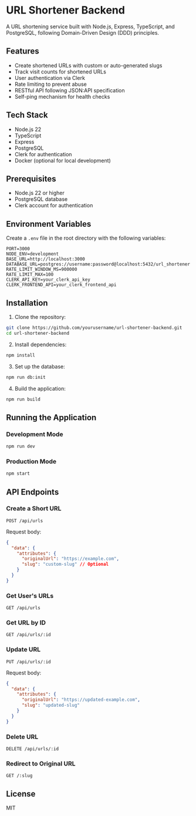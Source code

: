 # URL Shortener Backend

A URL shortening service built with Node.js, Express, TypeScript, and PostgreSQL, following Domain-Driven Design (DDD) principles.

## Features

- Create shortened URLs with custom or auto-generated slugs
- Track visit counts for shortened URLs
- User authentication via Clerk
- Rate limiting to prevent abuse
- RESTful API following JSON:API specification
- Self-ping mechanism for health checks

## Tech Stack

- Node.js 22
- TypeScript
- Express
- PostgreSQL
- Clerk for authentication
- Docker (optional for local development)

## Prerequisites

- Node.js 22 or higher
- PostgreSQL database
- Clerk account for authentication

## Environment Variables

Create a `.env` file in the root directory with the following variables:

```
PORT=3000
NODE_ENV=development
BASE_URL=http://localhost:3000
DATABASE_URL=postgres://username:password@localhost:5432/url_shortener
RATE_LIMIT_WINDOW_MS=900000
RATE_LIMIT_MAX=100
CLERK_API_KEY=your_clerk_api_key
CLERK_FRONTEND_API=your_clerk_frontend_api
```

## Installation

1. Clone the repository:

```bash
git clone https://github.com/yourusername/url-shortener-backend.git
cd url-shortener-backend
```

2. Install dependencies:

```bash
npm install
```

3. Set up the database:

```bash
npm run db:init
```

4. Build the application:

```bash
npm run build
```

## Running the Application

### Development Mode

```bash
npm run dev
```

### Production Mode

```bash
npm start
```

## API Endpoints

### Create a Short URL

```
POST /api/urls
```

Request body:
```json
{
  "data": {
    "attributes": {
      "originalUrl": "https://example.com",
      "slug": "custom-slug" // Optional
    }
  }
}
```

### Get User's URLs

```
GET /api/urls
```

### Get URL by ID

```
GET /api/urls/:id
```

### Update URL

```
PUT /api/urls/:id
```

Request body:
```json
{
  "data": {
    "attributes": {
      "originalUrl": "https://updated-example.com",
      "slug": "updated-slug"
    }
  }
}
```

### Delete URL

```
DELETE /api/urls/:id
```

### Redirect to Original URL

```
GET /:slug
```

## License

MIT

